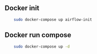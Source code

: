 ## Docker init

```sh
    sudo docker-compose up airflow-init
```

## Docker run compose

```sh
    sudo docker-compose up -d
```